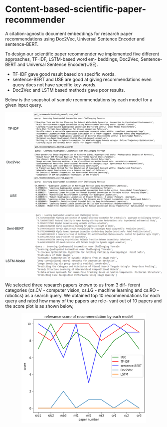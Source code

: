# Content-based-scientific-paper-recommender
A citation-agnostic document embeddings for research paper recommendations using Doc2Vec, Universal Sentence Encoder and sentence-BERT.

To design our scientific paper recommender we implemented five different approaches, TF-IDF, LSTM-based word em- beddings, Doc2Vec, Sentence-BERT and Universal Sentence Encoder(USE). 
  * TF-IDF gave good result based on specific words. 
  * sentence-BERT and USE are good at giving recommendations even query does not have specific key-words. 
  * Doc2Vec and LSTM based methods gave poor results.

Below is the snapshot of sample recommendations by each model for a given input query.
  
 <p align="center">
  <img src="https://github.com/devarajuvinoda/Content-based-scientific-paper-recommender/blob/main/tfidf_d2v_use.png" width="700" title="TF-IDF, Doc2Vec and Universal Sentence Encoder">
</p>

<p align="center">
  <img src="https://github.com/devarajuvinoda/Content-based-scientific-paper-recommender/blob/main/lstm_sent_bert.png" width="700" title="Sentence-BERT and LSTM Based Embeddings">
</p>

We selected three research papers known to us from 3 dif- ferent categories (cs.CV - computer vision, cs.LG - machine learning and cs.RO - robotics) as a search query. We obtained top 10 recommendations for each query and rated how many of the papers are rele- vant out of 10 papers and the score plot is as shown below,
 <p align="center">
  <img src="https://github.com/devarajuvinoda/Content-based-scientific-paper-recommender/blob/main/score_res.png" width="400" title="Relevance Score Plot.">
</p>
